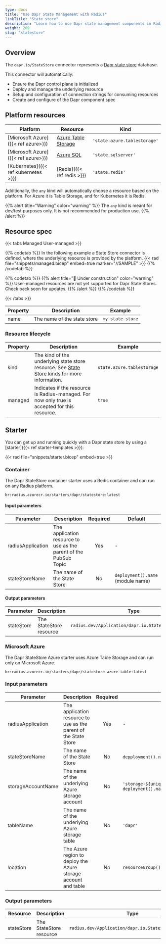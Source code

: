 ```yaml
---
type: docs
title: "Use Dapr State Management with Radius"
linkTitle: "State store"
description: "Learn how to use Dapr state management components in Radius"
weight: 200
slug: "statestore"
---
```


## Overview

The `dapr.io/StateStore` connector represents a [Dapr state store](https://docs.dapr.io/developing-applications/building-blocks/state-management/state-management-overview/) database.

This connector will automatically:
- Ensure the Dapr control plane is initialized
- Deploy and manage the underlying resource
- Setup and configuration of connection strings for consuming resources
- Create and configure of the Dapr component spec

## Platform resources

| Platform | Resource | Kind |
|----------|----------|------|
| [Microsoft Azure]({{< ref azure>}}) | [Azure Table Storage](#azure-table-storage) | `'state.azure.tablestorage'`
| [Microsoft Azure]({{< ref azure>}}) | [Azure SQL](#azure-table-storage) | `'state.sqlserver'`
| [Kubernetes]({{< ref kubernetes >}}) | [Redis]({{< ref redis >}}) | `'state.redis'`

Additionally, the `any` kind will automatically choose a resource based on the platform. For Azure it is Table Storage, and for Kubernetes it is Redis.

{{% alert title="Warning" color="warning" %}}
The `any` kind is meant for dev/test purposes only. It is not recommended for production use.
{{% /alert %}}

## Resource spec

{{< tabs Managed User-managed >}}

{{% codetab %}}
In the following example a State Store connector is defined, where the underlying resource is provided by the platform.
{{< rad file="snippets/managed.bicep" embed=true marker="//SAMPLE" >}}
{{% /codetab %}}

{{% codetab %}}
{{% alert title="🚧 Under construction" color="warning" %}}
User-managed resources are not yet supported for Dapr State Stores. Check back soon for updates.
{{% /alert %}}
{{% /codetab %}}

{{< /tabs >}}

| Property | Description | Example |
|----------|-------------|---------|
| name | The name of the state store | `my-state-store` |

### Resource lifecycle

| Property | Description | Example |
|----------|-------------|---------|
| kind | The kind of the underlying state store resource. See [State Store kinds](#platform-resources) for more information. | `state.azure.tablestorage`
| managed | Indicates if the resource is Radius-managed. For now only true is accepted for this resource. | `true`

## Starter

You can get up and running quickly with a Dapr state store by using a [starter]({{< ref starter-templates >}}):

{{< rad file="snippets/starter.bicep" embed=true >}}

### Container

The Dapr StateStore container starter uses a Redis container and can run on any Radius platform.

```
br:radius.azurecr.io/starters/dapr/statestore:latest
```

#### Input parameters

| Parameter | Description | Required | Default |
|-----------|-------------|:--------:|---------|
| radiusApplication | The application resource to use as the parent of the PubSub Topic | Yes | - |
| stateStoreName | The name of the State Store | No | `deployment().name` (module name) |

#### Output parameters

| Parameter | Description | Type |
|-----------|-------------|------|
| stateStore | The StateStore resource | `radius.dev/Application/dapr.io.StateStore@v1alpha3` |

### Microsoft Azure

The Dapr StateStore Azure starter uses Azure Table Storage and can run only on Microsoft Azure.

```
br:radius.azurecr.io/starters/dapr/statestore-azure-table:latest
```

### Input parameters

| Parameter | Description | Required | Default |
|-----------|-------------|:--------:|---------|
| radiusApplication | The application resource to use as the parent of the State Store | Yes | - |
| stateStoreName | The name of the State Store | No | `depployment().name` (module name) |
| storageAccountName | The name of the underlying Azure storage account | No | `'storage-${uniqueString(resourceGroup().id, deployment().name)}'` |
| tableName | The name of the underlying Azure storage table | No | `'dapr'` |
| location | The Azure region to deploy the Azure storage account and table | No | `resourceGroup().location` |

### Output parameters

| Resource | Description | Type |
|----------|-------------|------|
| stateStore | The StateStore resource | `radius.dev/Application/dapr.io.StateStore@v1alpha3` |
